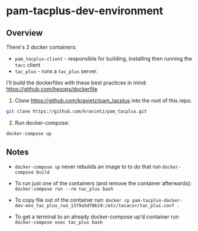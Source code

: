 # pam-tacplus-dev-environment



## Overview

There's 2 docker containers:
- `pam_tacplus-client` - responsible for building, installing then running the `tacc` client
- `tac_plus` - runs a `tac_plus` server.

I'll build the dockerfiles with these best practices in mind: https://github.com/hexops/dockerfile

1. Clone https://github.com/kravietz/pam_tacplus into the root of this repo.

```bash
git clone https://github.com/kravietz/pam_tacplus.git
```

2. Run docker-compose:
```bash
docker-compose up
```

## Notes
- `docker-compose up` never rebuilds an image to to do that run `docker-compose build`

- To run just one of the containers (and remove the container afterwards):
`docker-compose run --rm tac_plus bash`

- To copy file out of the container run: `docker cp pam-tacplus-docker-dev-env_tac_plus_run_1379a5df0b19:/etc/tacacs+/tac_plus.conf .`

- To get a terminal to an already docker-compose up'd container run `docker-compose exec tac_plus bash`
